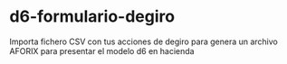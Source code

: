 # d6-formulario-degiro
Importa fichero CSV con tus acciones de degiro para genera un archivo AFORIX para presentar el modelo d6 en hacienda
